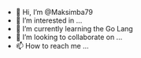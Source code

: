 - 👋 Hi, I’m @Maksimba79
- 👀 I’m interested in ...
- 🌱 I’m currently learning the Go Lang
- 💞️ I’m looking to collaborate on ...
- 📫 How to reach me ...

<!---
Maksimba79/Maksimba79 is a ✨ special ✨ repository because its `README.md` (this file) appears on your GitHub profile.
You can click the Preview link to take a look at your changes.
--->
